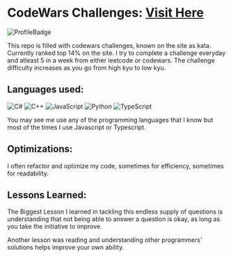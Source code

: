 # CodeWars Challenges: [Visit Here](https://www.codewars.com/users/Alamicrodev)

![ProfileBadge](https://www.codewars.com/users/Alamicrodev/badges/large)

This repo is filled with codewars challenges, known on the site as kata. Currently ranked top 14% on the site. I try to complete a challenge everyday and atleast 5 in a week from either leetcode or codewars. The challenge difficulty increases as you go from high kyu to low kyu.


## Languages used:

![C#](https://img.shields.io/badge/c%23-%23239120.svg?style=for-the-badge&logo=c-sharp&logoColor=white) ![C++](https://img.shields.io/badge/c++-%2300599C.svg?style=for-the-badge&logo=c%2B%2B&logoColor=white) ![JavaScript](https://img.shields.io/badge/javascript-%23323330.svg?style=for-the-badge&logo=javascript&logoColor=%23F7DF1E) ![Python](https://img.shields.io/badge/python-3670A0?style=for-the-badge&logo=python&logoColor=ffdd54) ![TypeScript](https://img.shields.io/badge/typescript-%23007ACC.svg?style=for-the-badge&logo=typescript&logoColor=white)

You may see me use any of the programming languages that I know but most of the times I use Javascript or Typescript.

## Optimizations: 

I often refactor and optimize my code, sometimes for efficiency, sometimes for readability.

## Lessons Learned: 

The Biggest Lesson I learned in tackling this endless supply of questions is understanding that not being able to answer a question is okay, as long as you take the initiative to improve. 

Another lesson was reading and understanding other programmers' solutions helps improve your own ability. 

